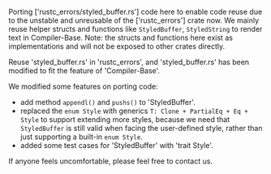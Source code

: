 Porting ['rustc_errors/styled_buffer.rs'] code here to enable code reuse due to the unstable and unreusable of the ['rustc_errors'] crate now.
We mainly reuse helper structs and functions like `StyledBuffer`, `StyledString` to render text in Compiler-Base.
Note: the structs and functions here exist as implementations and will not be exposed to other crates directly.

Reuse 'styled_buffer.rs' in 'rustc_errors', 
and 'styled_buffer.rs' has been modified to fit the feature of 'Compiler-Base'.

We modified some features on porting code:
- add method `appendl()` and `pushs()` to 'StyledBuffer'.
- replaced the `enum Style` with generics `T: Clone + PartialEq + Eq + Style` to support extending more styles, because we need that `StyledBuffer` is still valid when facing the user-defined style, rather than just supporting a built-in `enum Style`.
- added some test cases for 'StyledBuffer' with 'trait Style'.

If anyone feels uncomfortable, please feel free to contact us.